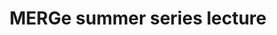 ---
title: "MERGe summer series lecture"
project_id: 
date: 
conference_id: ""
presenters:
   - peter_bandettini
summary: "<p>MERGe summer series lecture, NIH, Bethesda, MD</p>"
file: /assets/presentations/T211.ppt
filename: T211.ppt
layout: presentation
---